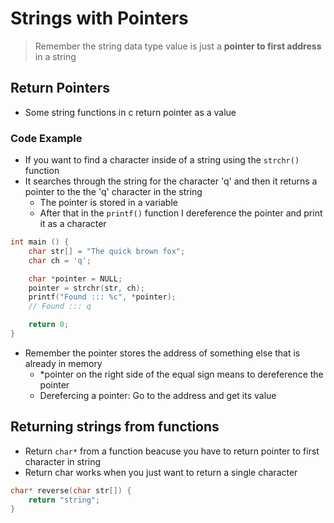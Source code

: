 # Strings with Pointers

> Remember the string data type value is just a **pointer to first address** in a string

## Return Pointers

- Some string functions in c return pointer as a value

### Code Example

- If you want to find a character inside of a string using the `strchr()` function
- It searches through the string for the character 'q' and then it returns a pointer to the the 'q' character in the string
  - The pointer is stored in a variable
  - After that in the `printf()` function I dereference the pointer and print it as a character

```c
int main () {
    char str[] = "The quick brown fox";
    char ch = 'q';

    char *pointer = NULL;
    pointer = strchr(str, ch);
    printf("Found ::: %c", *pointer);
    // Found ::: q

    return 0;
}
```

- Remember the pointer stores the address of something else that is already in memory
  - \*pointer on the right side of the equal sign means to dereference the pointer
  - Derefercing a pointer: Go to the address and get its value

## Returning strings from functions

- Return `char*` from a function beacuse you have to return pointer to first character in string
- Return char works when you just want to return a single character

```c
char* reverse(char str[]) {
    return "string";
}
```
